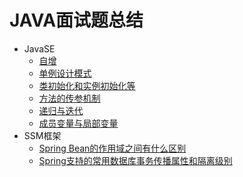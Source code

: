 # JAVA面试题总结
* JavaSE
  * [自增](https://github.com/Ywfy/Summary-of-interview-questions/blob/master/Self%20increment/README.md)
  * [单例设计模式](https://github.com/Ywfy/Summary-of-interview-questions/blob/master/Singleton/README.md)
  * [类初始化和实例初始化等](https://github.com/Ywfy/Summary-of-interview-questions/blob/master/Initialization/README.md)
  * [方法的传参机制](https://github.com/Ywfy/Summary-of-interview-questions/blob/master/Passing_Param/README.md)
  * [递归与迭代](https://github.com/Ywfy/Summary-of-interview-questions/blob/master/RecursionAndLoop/README.md)
  * [成员变量与局部变量](https://github.com/Ywfy/Summary-of-interview-questions/blob/master/Variable_Scope/README.md)
* SSM框架
  * [Spring Bean的作用域之间有什么区别](https://github.com/Ywfy/Summary-of-interview-questions/blob/master/Bean_Scope/README.md)
  * [Spring支持的常用数据库事务传播属性和隔离级别]()
